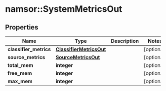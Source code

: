 # namsor::SystemMetricsOut

## Properties
Name | Type | Description | Notes
------------ | ------------- | ------------- | -------------
**classifier_metrics** | [**ClassifierMetricsOut**](ClassifierMetricsOut.md) |  | [optional] 
**source_metrics** | [**SourceMetricsOut**](SourceMetricsOut.md) |  | [optional] 
**total_mem** | **integer** |  | [optional] 
**free_mem** | **integer** |  | [optional] 
**max_mem** | **integer** |  | [optional] 


